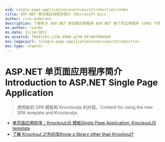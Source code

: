 ```yaml
---
uid: single-page-application/overview/introduction/index
title: ASP.NET 单页面应用程序简介 |Microsoft Docs
author: rick-anderson
description: 了解有关 ASP.NET 单页面应用程序 ASP.NET 单个页应用程序 (SPA) 可帮助您生成的应用程序包括大量客户端 interacti...
ms.author: riande
ms.date: 11/14/2012
ms.assetid: f0643c61-c310-4906-a238-dfc86f09b940
msc.legacyurl: /single-page-application/overview/introduction
msc.type: chapter
---
```

<a name="introduction-to-aspnet-single-page-application"></a><span data-ttu-id="ee4f3-103">ASP.NET 单页面应用程序简介</span><span class="sxs-lookup"><span data-stu-id="ee4f3-103">Introduction to ASP.NET Single Page Application</span></span>
====================
> <span data-ttu-id="ee4f3-104">使用新的 SPA 模板和 Knockoutjs 的内容。</span><span class="sxs-lookup"><span data-stu-id="ee4f3-104">Content for using the new SPA template and Knockoutjs.</span></span>


- [<span data-ttu-id="ee4f3-105">单页面应用程序：KnockoutJS 模板</span><span class="sxs-lookup"><span data-stu-id="ee4f3-105">Single Page Application: KnockoutJS template</span></span>](knockoutjs-template.md)
- [<span data-ttu-id="ee4f3-106">了解 Knockout 之外的库</span><span class="sxs-lookup"><span data-stu-id="ee4f3-106">Know a library other than Knockout?</span></span>](other-libraries.md)
